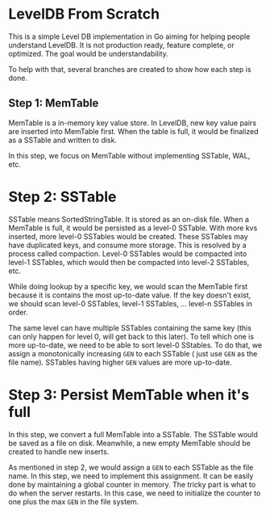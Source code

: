 # LevelDB From Scratch

This is a simple Level DB implementation in Go aiming for helping people
understand LevelDB. It is not production ready, feature complete, or
optimized. The goal would be understandability.

To help with that, several branches are created to show how each step is
done.

## Step 1: MemTable

MemTable is a in-memory key value store. In LevelDB, new key value pairs
are inserted into MemTable first. When the table is full, it would be
finalized as a SSTable and written to disk.

In this step, we focus on MemTable without implementing SSTable, WAL,
etc.

# Step 2: SSTable

SSTable means SortedStringTable. It is stored as an on-disk file. When a
MemTable is full, it would be persisted as a level-0 SSTable. With more
kvs inserted, more level-0 SSTables would be created. These SSTables may
have duplicated keys, and consume more storage. This is resolved by a
process called compaction. Level-0 SSTables would be compacted into
level-1 SSTables, which would then be compacted into level-2 SSTables,
etc.

While doing lookup by a specific key, we would scan the MemTable first
because it is contains the most up-to-date value. If the key doesn't
exist, we should scan level-0 SSTables, level-1 SSTables, ... level-n
SSTables in order.

The same level can have multiple SSTables containing the same key (this
can only happen for level 0, will get back to this later). To tell which
one is more up-to-date, we need to be able to sort level-0 SStables. To
do that, we assign a monotonically increasing `GEN` to each SSTable (
just use `GEN` as the file name). SSTables having higher `GEN` values
are more up-to-date.

# Step 3: Persist MemTable when it's full

In this step, we convert a full MemTable into a SSTable. The SSTable
would be saved as a file on disk. Meanwhile, a new empty MemTable should
be created to handle new inserts.

As mentioned in step 2, we would assign a `GEN` to each SSTable as the
file name. In this step, we need to implement this assignment. It can be
easily done by maintaining a global counter in memory. The tricky part
is what to do when the server restarts. In this case, we need to
initialize the counter to one plus the max `GEN` in the file system.